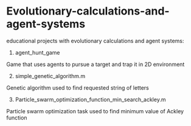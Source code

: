 # Evolutionary-calculations-and-agent-systems
educational projects with evolutionary calculations and agent systems:

1. agent_hunt_game

  Game that uses agents to pursue a target and trap it in 2D environment

2. simple_genetic_algorithm.m

  Genetic algorithm used to find requested string of letters

3. Particle_swarm_optimization_function_min_search_ackley.m

  Particle swarm optimization task used to find minimum value of Ackley function  
